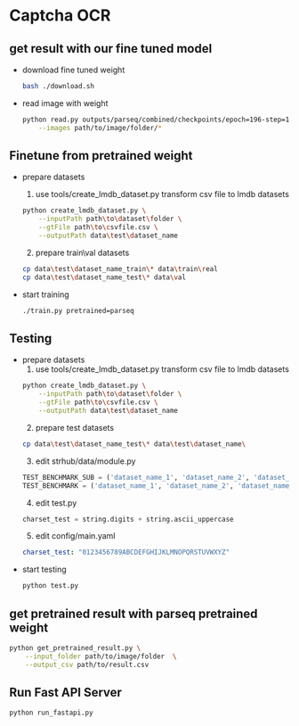 # Captcha OCR

## get result with our fine tuned model
* download fine tuned weight
    ``` bash
    bash ./download.sh
    ```
* read image with weight
    ``` bash
    python read.py outputs/parseq/combined/checkpoints/epoch=196-step=104472-val_accuracy=100.0000-val_NED=100.0000.ckpt \
        --images path/to/image/folder/*
    ```

## Finetune from pretrained weight
* prepare datasets
    1. use tools/create_lmdb_dataset.py transform csv file to lmdb datasets
    ``` bash
    python create_lmdb_dataset.py \
        --inputPath path\to\dataset\folder \
        --gtFile path\to\csvfile.csv \
        --outputPath data\test\dataset_name
    ```
    2. prepare train\val datasets
    ``` bash
    cp data\test\dataset_name_train\* data\train\real
    cp data\test\dataset_name_test\* data\val
    ```

* start training
    ``` bash
    ./train.py pretrained=parseq
    ```
    
## Testing
* prepare datasets
    1. use tools/create_lmdb_dataset.py transform csv file to lmdb datasets
    ``` bash
    python create_lmdb_dataset.py \
        --inputPath path\to\dataset\folder \
        --gtFile path\to\csvfile.csv \
        --outputPath data\test\dataset_name
    ```
    2. prepare test datasets
    ``` bash
    cp data\test\dataset_name_test\* data\test\dataset_name\
    ```
    3. edit strhub/data/module.py
    ``` python
    TEST_BENCHMARK_SUB = ('dataset_name_1', 'dataset_name_2', 'dataset_name_3')
    TEST_BENCHMARK = ('dataset_name_1', 'dataset_name_2', 'dataset_name_3')
    ```
    4. edit test.py
    ``` python
    charset_test = string.digits + string.ascii_uppercase
    ```
    5. edit config/main.yaml
    ``` yaml
    charset_test: "0123456789ABCDEFGHIJKLMNOPQRSTUVWXYZ"
    ```
* start testing
    ``` bash
    python test.py
    ```

    
## get pretrained result with parseq pretrained weight
``` bash
python get_pretrained_result.py \
    --input_folder path/to/image/folder  \
    --output_csv path/to/result.csv

```

## Run Fast API Server
``` bash
python run_fastapi.py
```